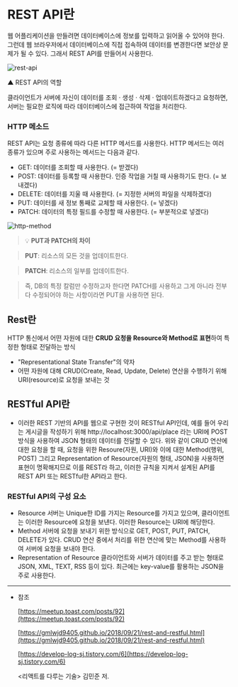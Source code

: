 # REST API란

웹 어플리케이션을 만들려면 데이터베이스에 정보를 입력하고 읽어올 수 있어야 한다. 그런데 웹 브라우저에서 데이터베이스에 직접 접속하여 데이터를 변경한다면 보안상 문제가 될 수 있다. 그래서 REST API를 만들어서 사용한다.

![rest-api](https://user-images.githubusercontent.com/65386533/119801311-8cf63c80-bf18-11eb-814c-c4f3c76f710d.png)

▲ REST API의 역할

클라이언트가 서버에 자신이 데이터를 조회 · 생성 · 삭제 · 업데이트하겠다고 요청하면, 서버는 필요한 로직에 따라 데이터베이스에 접근하여 작업을 처리한다.

### HTTP 메소드

REST API는 요청 종류에 따라 다른 HTTP 메서드를 사용한다. HTTP 메서드는 여러 종류가 있으며 주로 사용하는 메서드는 다음과 같다.

- GET: 데이터를 조회할 때 사용한다. (= 받겠다)
- POST: 데이터를 등록할 때 사용한다. 인증 작업을 거칠 때 사용하기도 한다. (= 보내겠다)
- DELETE: 데이터를 지울 때 사용한다. (= 지정한 서버의 파일을 삭제하겠다)
- PUT: 데이터를 새 정보 통째로 교체할 때 사용한다. (= 넣겠다)
- PATCH: 데이터의 특정 필드를 수정할 때 사용한다. (= 부분적으로 넣겠다)

![http-method](https://user-images.githubusercontent.com/65386533/119801300-8a93e280-bf18-11eb-80e3-c1db6518d9ae.png)

> 💡 **PUT과 PATCH의 차이**

> **PUT**: 리소스의 모든 것을 업데이트한다.

> **PATCH**: 리소스의 일부를 업데이트한다.

> 즉, DB의 특정 칼럼만 수정하고자 한다면 PATCH를 사용하고 그게 아니라 전부 다 수정되어야 하는 사항이라면 PUT을 사용하면 된다.

## Rest란

HTTP 통신에서 어떤 자원에 대한 **CRUD 요청을 Resource와 Method로 표현**하여 특정한 형태로 전달하는 방식

- "Representational State Transfer"의 약자
- 어떤 자원에 대해 CRUD(Create, Read, Update, Delete) 연산을 수행하기 위해 URI(resource)로 요청을 보내는 것

## RESTful API란

- 이러한 REST 기반의 API를 웹으로 구현한 것이 RESTful API인데, 예를 들어 우리는 게시글을 작성하기 위해 http://localhost:3000/api/place 라는 URI에 POST 방식을 사용하여 JSON 형태의 데이터를 전달할 수 있다. 위와 같이 CRUD 연산에 대한 요청을 할 때, 요청을 위한 Resoure(자원, URI)와 이에 대한 Method(행위, POST) 그리고 Representation of Resource(자원의 형태, JSON)을 사용하면 표현이 명확해지므로 이를 REST라 하고, 이러한 규칙을 지켜서 설계된 API를 REST API 또는 RESTful한 API라고 한다.

### RESTful API의 구성 요소

- Resource 서버는 Unique한 ID를 가지는 Resource를 가지고 있으며, 클라이언트는 이러한 Resource에 요청을 보낸다. 이러한 Resource는 URI에 해당한다.
- Method 서버에 요청을 보내기 위한 방식으로 GET, POST, PUT, PATCH, DELETE가 있다. CRUD 연산 중에서 처리를 위한 연산에 맞는 Method를 사용하여 서버에 요청을 보내야 한다.
- Representation of Resource 클라이언트와 서버가 데이터를 주고 받는 형태로 JSON, XML, TEXT, RSS 등이 있다. 최근에는 key-value를 활용하는 JSON을 주로 사용한다.

---

- 참조

  [https://meetup.toast.com/posts/92](https://meetup.toast.com/posts/92)

  [https://gmlwjd9405.github.io/2018/09/21/rest-and-restful.html](https://gmlwjd9405.github.io/2018/09/21/rest-and-restful.html)

  [https://develop-log-sj.tistory.com/6](https://develop-log-sj.tistory.com/6)

  <리액트를 다루는 기술> 김민준 저.
